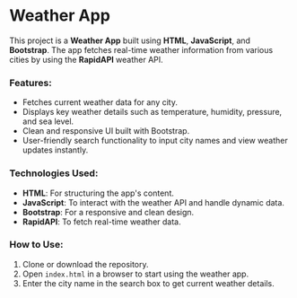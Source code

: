 # Weather App

This project is a **Weather App** built using **HTML**, **JavaScript**, and **Bootstrap**. The app fetches real-time weather information from various cities by using the **RapidAPI** weather API.

### Features:
- Fetches current weather data for any city.
- Displays key weather details such as temperature, humidity, pressure, and sea level.
- Clean and responsive UI built with Bootstrap.
- User-friendly search functionality to input city names and view weather updates instantly.

### Technologies Used:
- **HTML**: For structuring the app's content.
- **JavaScript**: To interact with the weather API and handle dynamic data.
- **Bootstrap**: For a responsive and clean design.
- **RapidAPI**: To fetch real-time weather data.

### How to Use:
1. Clone or download the repository.
2. Open `index.html` in a browser to start using the weather app.
3. Enter the city name in the search box to get current weather details.

